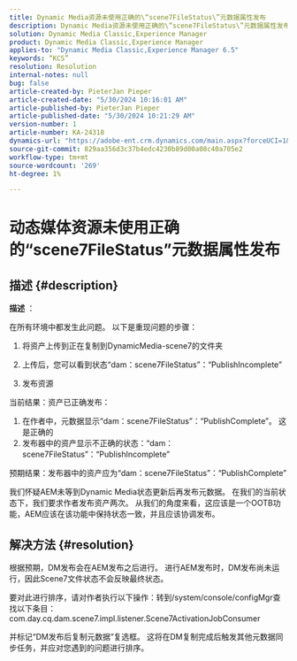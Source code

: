 ```yaml
---
title: Dynamic Media资源未使用正确的\“scene7FileStatus\”元数据属性发布
description: Dynamic Media资源未使用正确的\“scene7FileStatus\”元数据属性发布
solution: Dynamic Media Classic,Experience Manager
product: Dynamic Media Classic,Experience Manager
applies-to: "Dynamic Media Classic,Experience Manager 6.5"
keywords: “KCS”
resolution: Resolution
internal-notes: null
bug: false
article-created-by: PieterJan Pieper
article-created-date: "5/30/2024 10:16:01 AM"
article-published-by: PieterJan Pieper
article-published-date: "5/30/2024 10:21:29 AM"
version-number: 1
article-number: KA-24318
dynamics-url: "https://adobe-ent.crm.dynamics.com/main.aspx?forceUCI=1&pagetype=entityrecord&etn=knowledgearticle&id=4d61439c-6d1e-ef11-840a-6045bd06eea5"
source-git-commit: 829aa356d3c37b4edc4230b89d00a08c40a705e2
workflow-type: tm+mt
source-wordcount: '269'
ht-degree: 1%

---
```


# 动态媒体资源未使用正确的“scene7FileStatus”元数据属性发布

## 描述 {#description}


<b>描述</b> ：

在所有环境中都发生此问题。
以下是重现问题的步骤：

1. 将资产上传到正在复制到DynamicMedia-scene7的文件夹

2. 上传后，您可以看到状态“dam：scene7FileStatus”：“PublishIncomplete”

3. 发布资源

当前结果：资产已正确发布：
1. 在作者中，元数据显示“dam：scene7FileStatus”：“PublishComplete”。 这是正确的
2. 发布器中的资产显示不正确的状态：“dam：scene7FileStatus”：“PublishIncomplete”

预期结果：发布器中的资产应为“dam：scene7FileStatus”：“PublishComplete”

我们怀疑AEM未等到Dynamic Media状态更新后再发布元数据。 在我们的当前状态下，我们要求作者发布资产两次。 从我们的角度来看，这应该是一个OOTB功能，AEM应该在该功能中保持状态一致，并且应该协调发布。


## 解决方法 {#resolution}


根据预期，DM发布会在AEM发布之后进行。 进行AEM发布时，DM发布尚未运行，因此Scene7文件状态不会反映最终状态。

要对此进行排序，请对作者执行以下操作：转到/system/console/configMgr查找以下条目： com.day.cq.dam.scene7.impl.listener.Scene7ActivationJobConsumer

并标记“DM发布后复制元数据”复选框。
这将在DM复制完成后触发其他元数据同步任务，并应对您遇到的问题进行排序。
